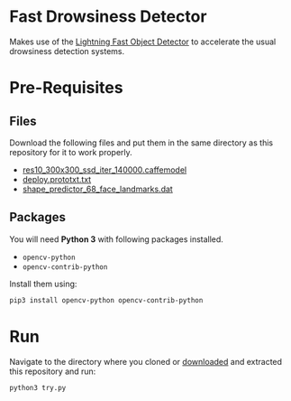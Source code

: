 # Fast Drowsiness Detector
Makes use of the [Lightning Fast Object Detector](https://github.com/IAmSuyogJadhav/Lightning-Fast-Object-Detector) to accelerate the usual drowsiness detection systems.

# Pre-Requisites

## Files

Download the following files and put them in the same directory as this repository for it to work properly.

- [res10_300x300_ssd_iter_140000.caffemodel](https://github.com/thegopieffect/computer_vision/raw/master/CAFFE_DNN/res10_300x300_ssd_iter_140000.caffemodel)
- [deploy.prototxt.txt](https://tlgur.com/d/GZ19vDN8)
- [shape_predictor_68_face_landmarks.dat](https://github.com/AKSHAYUBHAT/TensorFace/raw/master/openface/models/dlib/shape_predictor_68_face_landmarks.dat)

## Packages

You will need **Python 3** with following packages installed.

- `opencv-python`
- `opencv-contrib-python`

Install them using:

```bash
pip3 install opencv-python opencv-contrib-python
```

# Run

Navigate to the directory where you cloned or [downloaded](https://github.com/IAmSuyogJadhav/fast-drowsiness-detector/archive/master.zip) and extracted this repository and run:

```bash
python3 try.py
```